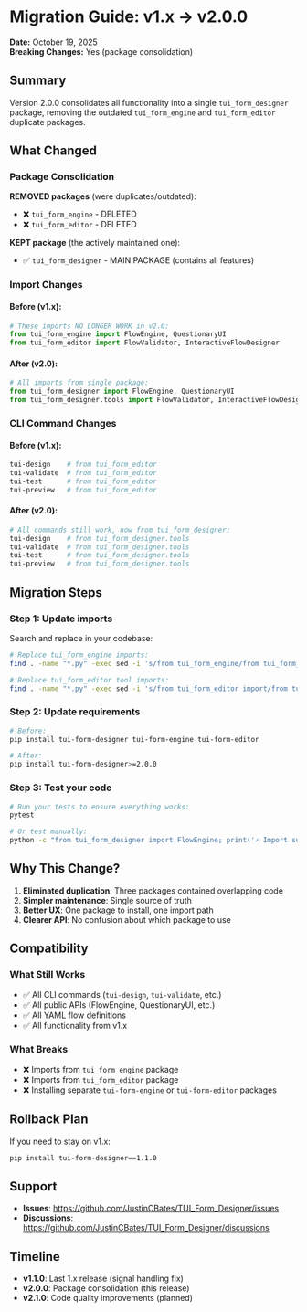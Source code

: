 # Migration Guide: v1.x → v2.0.0

**Date:** October 19, 2025  
**Breaking Changes:** Yes (package consolidation)

## Summary

Version 2.0.0 consolidates all functionality into a single `tui_form_designer` package, removing the outdated `tui_form_engine` and `tui_form_editor` duplicate packages.

## What Changed

### Package Consolidation

**REMOVED packages** (were duplicates/outdated):
- ❌ `tui_form_engine` - DELETED
- ❌ `tui_form_editor` - DELETED

**KEPT package** (the actively maintained one):
- ✅ `tui_form_designer` - MAIN PACKAGE (contains all features)

### Import Changes

#### Before (v1.x):
```python
# These imports NO LONGER WORK in v2.0:
from tui_form_engine import FlowEngine, QuestionaryUI
from tui_form_editor import FlowValidator, InteractiveFlowDesigner
```

#### After (v2.0):
```python
# All imports from single package:
from tui_form_designer import FlowEngine, QuestionaryUI
from tui_form_designer.tools import FlowValidator, InteractiveFlowDesigner
```

### CLI Command Changes

#### Before (v1.x):
```bash
tui-design    # from tui_form_editor
tui-validate  # from tui_form_editor  
tui-test      # from tui_form_editor
tui-preview   # from tui_form_editor
```

#### After (v2.0):
```bash
# All commands still work, now from tui_form_designer:
tui-design    # from tui_form_designer.tools
tui-validate  # from tui_form_designer.tools
tui-test      # from tui_form_designer.tools
tui-preview   # from tui_form_designer.tools
```

## Migration Steps

### Step 1: Update imports
Search and replace in your codebase:
```bash
# Replace tui_form_engine imports:
find . -name "*.py" -exec sed -i 's/from tui_form_engine/from tui_form_designer/g' {} +

# Replace tui_form_editor tool imports:
find . -name "*.py" -exec sed -i 's/from tui_form_editor import/from tui_form_designer.tools import/g' {} +
```

### Step 2: Update requirements
```bash
# Before:
pip install tui-form-designer tui-form-engine tui-form-editor

# After:
pip install tui-form-designer>=2.0.0
```

### Step 3: Test your code
```bash
# Run your tests to ensure everything works:
pytest

# Or test manually:
python -c "from tui_form_designer import FlowEngine; print('✓ Import successful')"
```

## Why This Change?

1. **Eliminated duplication**: Three packages contained overlapping code
2. **Simpler maintenance**: Single source of truth
3. **Better UX**: One package to install, one import path
4. **Clearer API**: No confusion about which package to use

## Compatibility

### What Still Works
- ✅ All CLI commands (`tui-design`, `tui-validate`, etc.)
- ✅ All public APIs (FlowEngine, QuestionaryUI, etc.)
- ✅ All YAML flow definitions
- ✅ All functionality from v1.x

### What Breaks
- ❌ Imports from `tui_form_engine` package
- ❌ Imports from `tui_form_editor` package
- ❌ Installing separate `tui-form-engine` or `tui-form-editor` packages

## Rollback Plan

If you need to stay on v1.x:
```bash
pip install tui-form-designer==1.1.0
```

## Support

- **Issues**: https://github.com/JustinCBates/TUI_Form_Designer/issues
- **Discussions**: https://github.com/JustinCBates/TUI_Form_Designer/discussions

## Timeline

- **v1.1.0**: Last 1.x release (signal handling fix)
- **v2.0.0**: Package consolidation (this release)
- **v2.1.0**: Code quality improvements (planned)
